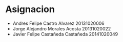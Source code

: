 # Asignacion

* Andres Felipe Castro Alvarez     20131020006
* Jorge Alejandro Morales Acosta   20131020022
* Javier Felipe Castañeda Castañeda 20141020049
